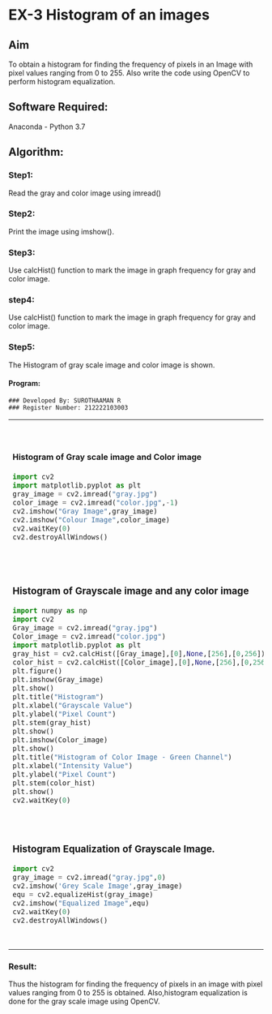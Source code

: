 # EX-3 Histogram of an images
## Aim
To obtain a histogram for finding the frequency of pixels in an Image with pixel values ranging from 0 to 255. Also write the code using OpenCV to perform histogram equalization.

## Software Required:
Anaconda - Python 3.7

## Algorithm:
### Step1:
Read the gray and color image using imread()

### Step2:
Print the image using imshow().



### Step3:
Use calcHist() function to mark the image in graph frequency for gray and color image.

### step4:
Use calcHist() function to mark the image in graph frequency for gray and color image.

### Step5:
The Histogram of gray scale image and color image is shown.


#### Program:
```
### Developed By: SUROTHAAMAN R
### Register Number: 212222103003
```
<table>
  <tr>
    <td width=50%>
      
####  Histogram of Gray scale image and Color image  
```python
import cv2
import matplotlib.pyplot as plt
gray_image = cv2.imread("gray.jpg")
color_image = cv2.imread("color.jpg",-1)
cv2.imshow("Gray Image",gray_image)
cv2.imshow("Colour Image",color_image)
cv2.waitKey(0)
cv2.destroyAllWindows()
```
</td>
<td>
  
#### Output:
### Input Grayscale Image and Color Image
![diptgray1]!
[Screenshot 2024-03-21 235719](https://github.com/surothaaman/Histogram-of-an-images/assets/133313653/60683529-d8e4-4e55-a72e-1ef657f4ba97)s
![color]!
[Screenshot 2024-03-21 235743](https://github.com/surothaaman/Histogram-of-an-images/assets/133313653/0fd5ee4c-a2fa-4f54-80a2-4539f2ea62fc)

</td>
</tr>



<tr>
  <td width=50%>

### Histogram of Grayscale image and any color image
```python
import numpy as np
import cv2
Gray_image = cv2.imread("gray.jpg")
Color_image = cv2.imread("color.jpg")
import matplotlib.pyplot as plt
gray_hist = cv2.calcHist([Gray_image],[0],None,[256],[0,256])
color_hist = cv2.calcHist([Color_image],[0],None,[256],[0,256])
plt.figure()
plt.imshow(Gray_image)
plt.show()
plt.title("Histogram")
plt.xlabel("Grayscale Value")
plt.ylabel("Pixel Count")
plt.stem(gray_hist)
plt.show()
plt.imshow(Color_image)
plt.show()
plt.title("Histogram of Color Image - Green Channel")
plt.xlabel("Intensity Value")
plt.ylabel("Pixel Count")
plt.stem(color_hist)
plt.show()
cv2.waitKey(0)
```
</td>
<td>

### Output:
#### Histogram of Grayscale image and any color image
### Grayscale image
![dipt3](https://github.com/deepikasrinivasans/Histogram-of-an-images/assets/119393935/1aa62857-f5cd-4431-bbc0-2885e400b9df)
### Color image
![dipt4](https://github.com/deepikasrinivasans/Histogram-of-an-images/assets/119393935/8b10a4c9-0eef-4c8b-9567-59202db9a672)
</td>
</tr>



<tr>
  <td width=50%>

### Histogram Equalization of Grayscale Image.
```python
import cv2
gray_image = cv2.imread("gray.jpg",0)
cv2.imshow('Grey Scale Image',gray_image)
equ = cv2.equalizeHist(gray_image)
cv2.imshow("Equalized Image",equ)
cv2.waitKey(0)
cv2.destroyAllWindows()
```
</td>
<td>
  
### Output:
### Histogram Equalization of Grayscale Image.
![grayscaleimagedipt5](https://github.com/deepikasrinivasans/Histogram-of-an-images/assets/119393935/61fba175-9053-47f5-918e-26673ef2906b)
![equalized imagedipt6](https://github.com/deepikasrinivasans/Histogram-of-an-images/assets/119393935/4251001b-3be2-4a5d-8579-72af6c275f3a)
</td>
</tr>
</table>

### Result: 
Thus the histogram for finding the frequency of pixels in an image with pixel values ranging from 0 to 255 is obtained. Also,histogram equalization is done for the gray scale image using OpenCV.
